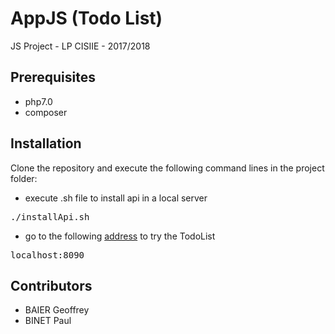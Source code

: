 # AppJS (Todo List)

JS Project - LP CISIIE - 2017/2018

## Prerequisites

- php7.0
- composer

## Installation

Clone the repository and execute the following command lines in the project folder:

- execute .sh file to install api in a local server

<pre>./installApi.sh</pre>

- go to the following [address](http://localhost:8090) to try the TodoList

<pre>localhost:8090</pre>

## Contributors

- BAIER Geoffrey
- BINET Paul
